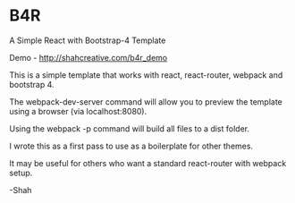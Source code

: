 # B4R
A Simple React  with Bootstrap-4 Template

Demo - http://shahcreative.com/b4r_demo

This is a simple template that works with react, react-router, webpack and bootstrap 4. 

The webpack-dev-server command will allow you to preview the template using a browser (via localhost:8080).

Using the webpack -p command will build all files to a dist folder. 

I wrote this as a first pass to use as a boilerplate for other themes. 

It may be useful for others who want a standard react-router with webpack setup.

-Shah
